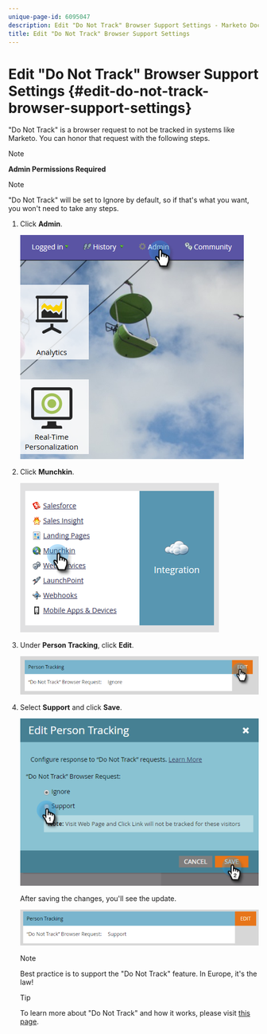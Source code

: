 ```yaml
---
unique-page-id: 6095047
description: Edit "Do Not Track" Browser Support Settings - Marketo Docs - Product Documentation
title: Edit "Do Not Track" Browser Support Settings
---
```


# Edit "Do Not Track" Browser Support Settings {#edit-do-not-track-browser-support-settings}

"Do Not Track" is a browser request to not be tracked in systems like Marketo. You can honor that request with the following steps.

>[!NOTE]
>
>**Admin Permissions Required**

>[!NOTE]
>
>"Do Not Track" will be set to Ignore by default, so if that's what you want, you won't need to take any steps.

1. Click **Admin**.

   ![](assets/one.png)

1. Click **Munchkin**.

   ![](assets/two.png)

1. Under **Person Tracking**, click **Edit**.

   ![](assets/three-2.png)

1. Select **Support** and click **Save**.

   ![](assets/four-1.png)

   After saving the changes, you'll see the update.

   ![](assets/five-1.png)

   >[!NOTE]
   >
   >Best practice is to support the "Do Not Track" feature. In Europe, it's the law!

   >[!TIP]
   >
   >To learn more about "Do Not Track" and how it works, please visit [this page](https://en.wikipedia.org/wiki/Do_Not_Track).
